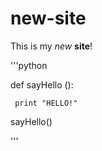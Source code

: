 # new-site

This is my _new_ **site**!

'''python

def sayHello ():

     print "HELLO!"

sayHello()

'''
